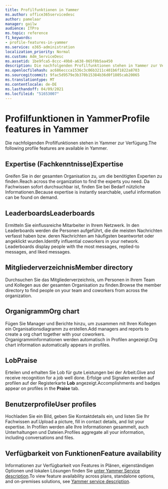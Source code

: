 ```yaml
---
title: Profilfunktionen in Yammer
ms.author: office365servicedesc
author: pamelaar
manager: gailw
audience: ITPro
ms.topic: reference
f1_keywords:
- profile-features-in-yammer
ms.service: o365-administration
localization_priority: Normal
ms.custom: Adm_ServiceDesc
ms.assetid: 1be9fca5-8ccc-49b8-a638-065f0b5aa450
description: Die nachfolgenden Profilfunktionen stehen in Yammer zur Verfügung.
ms.openlocfilehash: ac686eccca1536c3c06b3211c401b6f1822a8703
ms.sourcegitcommit: 9fac5d9579e3b370b15384b36d0f1805cab20065
ms.translationtype: MT
ms.contentlocale: de-DE
ms.lasthandoff: 04/09/2021
ms.locfileid: "51653007"
---
```

# <a name="profile-features-in-yammer"></a><span data-ttu-id="6b1ef-103">Profilfunktionen in Yammer</span><span class="sxs-lookup"><span data-stu-id="6b1ef-103">Profile features in Yammer</span></span>

<span data-ttu-id="6b1ef-104">Die nachfolgenden Profilfunktionen stehen in Yammer zur Verfügung.</span><span class="sxs-lookup"><span data-stu-id="6b1ef-104">The following profile features are available in Yammer.</span></span>
 
## <a name="expertise"></a><span data-ttu-id="6b1ef-105">Expertise (Fachkenntnisse)</span><span class="sxs-lookup"><span data-stu-id="6b1ef-105">Expertise</span></span>

<span data-ttu-id="6b1ef-106">Greifen Sie in der gesamten Organisation zu, um die benötigten Experten zu finden.</span><span class="sxs-lookup"><span data-stu-id="6b1ef-106">Reach across the organization to find the experts you need.</span></span> <span data-ttu-id="6b1ef-107">Da Fachwissen sofort durchsuchbar ist, finden Sie bei Bedarf nützliche Informationen.</span><span class="sxs-lookup"><span data-stu-id="6b1ef-107">Because expertise is instantly searchable, useful information can be found on demand.</span></span>

## <a name="leaderboards"></a><span data-ttu-id="6b1ef-108">Leaderboards</span><span class="sxs-lookup"><span data-stu-id="6b1ef-108">Leaderboards</span></span>

<span data-ttu-id="6b1ef-p102">Ermitteln Sie einflussreiche Mitarbeiter in Ihrem Netzwerk. In den Leaderboards werden die Personen aufgeführt, die die meisten Nachrichten verfasst haben bzw. deren Nachrichten am häufigsten beantwortet oder angeklickt wurden.</span><span class="sxs-lookup"><span data-stu-id="6b1ef-p102">Identify influential coworkers in your network. Leaderboards display people with the most messages, replied-to messages, and liked messages.</span></span>

## <a name="member-directory"></a><span data-ttu-id="6b1ef-111">Mitgliederverzeichnis</span><span class="sxs-lookup"><span data-stu-id="6b1ef-111">Member directory</span></span>

<span data-ttu-id="6b1ef-112">Durchsuchen Sie das Mitgliederverzeichnis, um Personen in Ihrem Team und Kollegen aus der gesamten Organisation zu finden.</span><span class="sxs-lookup"><span data-stu-id="6b1ef-112">Browse the member directory to find people on your team and coworkers from across the organization.</span></span>
  
## <a name="org-chart"></a><span data-ttu-id="6b1ef-113">Organigramm</span><span class="sxs-lookup"><span data-stu-id="6b1ef-113">Org chart</span></span>

<span data-ttu-id="6b1ef-114">Fügen Sie Manager und Berichte hinzu, um zusammen mit Ihren Kollegen ein Organisationsdiagramm zu erstellen.</span><span class="sxs-lookup"><span data-stu-id="6b1ef-114">Add managers and reports to create a org chart together with your coworkers.</span></span> <span data-ttu-id="6b1ef-115">Organigramminformationen werden automatisch in Profilen angezeigt.</span><span class="sxs-lookup"><span data-stu-id="6b1ef-115">Org chart information automatically appears in profiles.</span></span>
  
## <a name="praise"></a><span data-ttu-id="6b1ef-116">Lob</span><span class="sxs-lookup"><span data-stu-id="6b1ef-116">Praise</span></span>

<span data-ttu-id="6b1ef-117">Erteilen und erhalten Sie Lob für gute Leistungen bei der Arbeit.</span><span class="sxs-lookup"><span data-stu-id="6b1ef-117">Give and receive recognition for a job well done.</span></span> <span data-ttu-id="6b1ef-118">Erfolge und Signalen werden auf profilen auf der Registerkarte **Lob** angezeigt.</span><span class="sxs-lookup"><span data-stu-id="6b1ef-118">Accomplishments and badges appear on profiles in the **Praise** tab.</span></span>
 
## <a name="user-profiles"></a><span data-ttu-id="6b1ef-119">Benutzerprofile</span><span class="sxs-lookup"><span data-stu-id="6b1ef-119">User profiles</span></span>

<span data-ttu-id="6b1ef-120">Hochladen Sie ein Bild, geben Sie Kontaktdetails ein, und listen Sie Ihr Fachwissen auf.</span><span class="sxs-lookup"><span data-stu-id="6b1ef-120">Upload a picture, fill in contact details, and list your expertise.</span></span> <span data-ttu-id="6b1ef-121">In Profilen werden alle Ihre Informationen gesammelt, auch Unterhaltungen und Dateien.</span><span class="sxs-lookup"><span data-stu-id="6b1ef-121">Profiles aggregate all your information, including conversations and files.</span></span>
  
## <a name="feature-availability"></a><span data-ttu-id="6b1ef-122">Verfügbarkeit von Funktionen</span><span class="sxs-lookup"><span data-stu-id="6b1ef-122">Feature availability</span></span>

<span data-ttu-id="6b1ef-123">Informationen zur Verfügbarkeit von Features in Plänen, eigenständigen Optionen und lokalen Lösungen finden Sie [unter Yammer Service description](yammer-service-description.md).</span><span class="sxs-lookup"><span data-stu-id="6b1ef-123">To view feature availability across plans, standalone options, and on-premises solutions, see [Yammer service description](yammer-service-description.md).</span></span>
  

